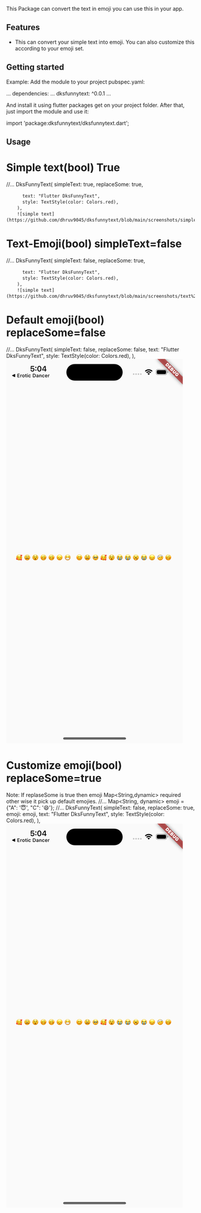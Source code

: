 <!--
This README describes the package. If you publish this package to pub.dev,
this README's contents appear on the landing page for your package.

For information about how to write a good package README, see the guide for
[writing package pages](https://dart.dev/guides/libraries/writing-package-pages).

For general information about developing packages, see the Dart guide for
[creating packages](https://dart.dev/guides/libraries/create-library-packages)
and the Flutter guide for
[developing packages and plugins](https://flutter.dev/developing-packages).
-->

This Package can convert the text in emoji you can use this in your app.

## Features

* This can convert your simple text into emoji. You can also customize this according to your emoji set.

## Getting started

Example: Add the module to your project pubspec.yaml:

... 
  dependencies:
  ...
    dksfunnytext: ^0.0.1
...

And install it using flutter packages get on your project folder. After that, just import the module and use it:

import 'package:dksfunnytext/dksfunnytext.dart';

## Usage

# Simple text(bool) True
//...
DksFunnyText(
          simpleText: true,
          replaceSome: true,
        
          text: "Flutter DksFunnyText",
          style: TextStyle(color: Colors.red),
        ),
        ![simple text](https://github.com/dhruv9045/dksfunnytext/blob/main/screenshots/simple%20text.png)


# Text-Emoji(bool) simpleText=false
//...
DksFunnyText(
          simpleText: false,
          replaceSome: true,
       
          text: "Flutter DksFunnyText",
          style: TextStyle(color: Colors.red),
        ),
        ![simple text](https://github.com/dhruv9045/dksfunnytext/blob/main/screenshots/text%20to%20emoji.png)


# Default emoji(bool) replaceSome=false
//...
DksFunnyText(
          simpleText: false,
          replaceSome: false,
          text: "Flutter DksFunnyText",
          style: TextStyle(color: Colors.red),
        ),
        ![simple text](https://github.com/dhruv9045/dksfunnytext/blob/main/screenshots/text%20to%20emoji.png)

# Customize emoji(bool) replaceSome=true
 Note: If replaseSome is true then emoji Map<String,dynamic> required other wise it pick up default emojies.
//...
  Map<String, dynamic> emoji = {"A": '😇', "C": '😄'};
//...
DksFunnyText(
          simpleText: false,
          replaceSome: true,
          emoji: emoji,
          text: "Flutter DksFunnyText",
          style: TextStyle(color: Colors.red),
        ),
        ![simple text](https://github.com/dhruv9045/dksfunnytext/blob/main/screenshots/text%20to%20emoji.png)
 


